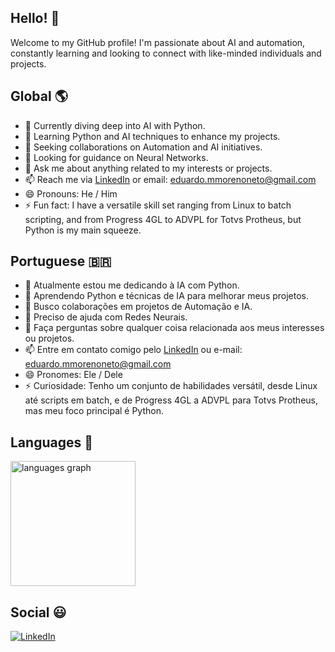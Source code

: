 ## Hello! 👋

Welcome to my GitHub profile! I'm passionate about AI and automation, constantly learning and looking to connect with like-minded individuals and projects.

## Global 🌎

- 🔭 Currently diving deep into AI with Python.
- 🌱 Learning Python and AI techniques to enhance my projects.
- 👯 Seeking collaborations on Automation and AI initiatives.
- 🤔 Looking for guidance on Neural Networks.
- 💬 Ask me about anything related to my interests or projects.
- 📫 Reach me via [LinkedIn](https://www.linkedin.com/in/edummoreno/) or email: eduardo.mmorenoneto@gmail.com
- 😄 Pronouns: He / Him
- ⚡ Fun fact: I have a versatile skill set ranging from Linux to batch scripting, and from Progress 4GL to ADVPL for Totvs Protheus, but Python is my main squeeze.

## Portuguese 🇧🇷

- 🔭 Atualmente estou me dedicando à IA com Python.
- 🌱 Aprendendo Python e técnicas de IA para melhorar meus projetos.
- 👯 Busco colaborações em projetos de Automação e IA.
- 🤔 Preciso de ajuda com Redes Neurais.
- 💬 Faça perguntas sobre qualquer coisa relacionada aos meus interesses ou projetos.
- 📫 Entre em contato comigo pelo [LinkedIn](https://www.linkedin.com/in/edummoreno/) ou e-mail: eduardo.mmorenoneto@gmail.com
- 😄 Pronomes: Ele / Dele
- ⚡ Curiosidade: Tenho um conjunto de habilidades versátil, desde Linux até scripts em batch, e de Progress 4GL a ADVPL para Totvs Protheus, mas meu foco principal é Python.

## Languages 💎
<div align="left">
  <img src="https://github-readme-stats.vercel.app/api/top-langs?username=edummoreno&locale=en&hide_title=false&layout=compact&card_width=320&langs_count=5&theme=dracula&hide_border=false" height="200" alt="languages graph" />
</div>

## Social 😃
[![LinkedIn](https://img.shields.io/badge/LinkedIn-0077B5?style=for-the-badge&logo=linkedin&logoColor=white)](https://www.linkedin.com/in/edummoreno/)

<!--## Skills 🔥
<!--div align="center">
  <!--h3>Programming Languages</h3>
  <!--img src="https://cdn.jsdelivr.net/gh/devicons/devicon/icons/c/c-original.svg" alt="C" height="30" width="40">
  <!-- Adicione o ícone ADVPL se disponível, caso contrário, comente esta linha -->
  <!-- <img src="URL_DO_ICONE_ADVPL" alt="ADVPL" height="30" width="40"> -->
<!--/div>

## Animation 🎬
<!-- Se você tiver uma animação pronta e quiser incluir, descomente a linha abaixo e substitua pelo link correto -->
<!-- <img src="LINK_DA_ANIMACAO" alt="Animation" width="825px"> -->
